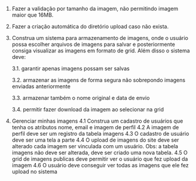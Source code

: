1. Fazer a validação por tamanho da imagem, não permitindo imagem maior que 16MB.

2. Fazer a criação automática do diretório upload caso não exista.

3. Construa um sistema para armazenamento de imagens, onde o usuário possa escolher arquivos de imagens para salvar e posteriormente consiga visualizar as imagens em formato de grid. Além disso o sistema deve:

    3.1. garantir apenas imagens possam ser salvas

    3.2. armazenar as imagens de forma segura não sobrepondo imagens enviadas anteriormente

    3.3. armazenar também o nome original e data de envio

    3.4. permitir fazer download da imagem ao selecionar na grid

4. Gerenciar minhas imagens
	4.1 Construa um cadastro de usuários que tenha os atributos nome, email e imagem de perfil
	4.2 A imagem de perfil deve ser um registro da tabela imagens
	4.3 O cadastro de usuário deve ser uma tela a parte
	4.4 O upload de imagens do site deve ser alterado cada imagem ser vinculada com um usuário. Obs: a tabela imagens não deve ser alterada, deve ser criado uma nova tabela.
	4.5 O grid de imagens publicas deve permitir ver o usuário que fez upload da imagem
	4.6 O usuário deve conseguir ver todas as imagens que ele fez upload no sistema
